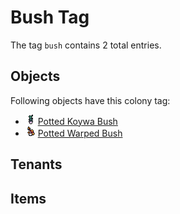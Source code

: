 # Bush Tag

The tag `bush` contains 2 total entries.

## Objects

Following objects have this colony tag:

- <img src="https://raw.githubusercontent.com/Ceterai/Enternia/main/objects/alta/special/plants/pots/bushes/koywa_tall/icon.png" alt="Potted Koywa Bush icon" loading="lazy" width="auto" height="16px"/> [Potted Koywa Bush](https://ceterai.github.io/MyEnternia/Wiki/PottedKoywaBush)
- <img src="https://raw.githubusercontent.com/Ceterai/Enternia/main/objects/alta/special/plants/pots/bushes/warped/icon.png" alt="Potted Warped Bush icon" loading="lazy" width="auto" height="16px"/> [Potted Warped Bush](https://ceterai.github.io/MyEnternia/Wiki/PottedWarpedBush)

## Tenants

## Items
